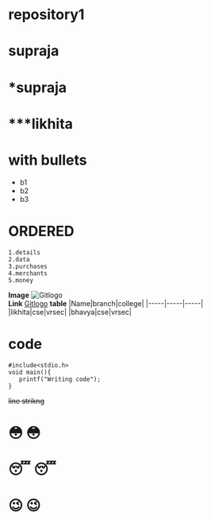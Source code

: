 # repository1
# **supraja**
# *supraja
# ***likhita
# with bullets
* b1
* b2
* b3
# **ORDERED**
    1.details
    2.data
    3.purchases
    4.merchants
    5.money   
**Image**
![Gitlogo](https://pbs.twimg.com/profile_images/1256060968703889409/v022UONZ_400x400.jpg)   
 **Link**
[Gitlogo](https://github.com/GLSupraja77)
**table**
|Name|branch|college|
|-----|-----|-----|
|likhita|cse|vrsec|
|bhavya|cse|vrsec|   
# code
```
#include<stdio.h>
void main(){
   printf("Writing code");
}
```
~~line strikng~~  
# 😳 :flushed:  
# 😴 :sleeping:  
# 😉 :wink:
